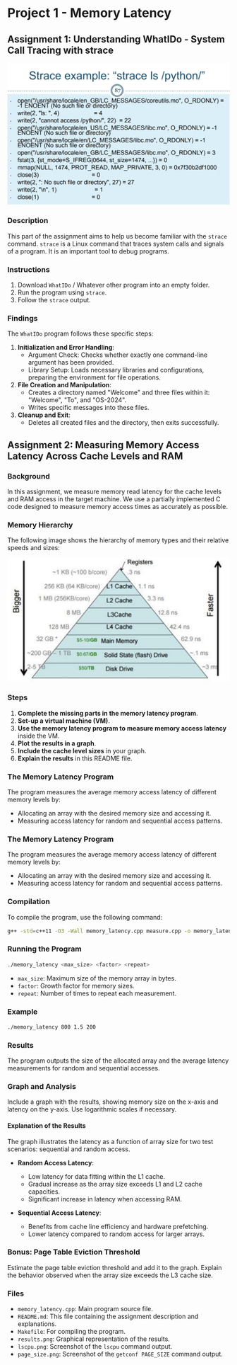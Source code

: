 # Project 1 - Memory Latency

## Assignment 1: Understanding WhatIDo - System Call Tracing with strace

<img src="images/strace.jpeg" alt="Strace Command" width="550">

### Description
This part of the assignment aims to help us become familiar with the `strace` command. `strace` is a Linux command that traces system calls and signals of a program. It is an important tool to debug programs.

### Instructions
1. Download `WhatIDo` / Whatever other program into an empty folder.
2. Run the program using `strace`.
3. Follow the `strace` output.

### Findings
The `WhatIDo` program follows these specific steps:
1. **Initialization and Error Handling**:
   - Argument Check: Checks whether exactly one command-line argument has been provided.
   - Library Setup: Loads necessary libraries and configurations, preparing the environment for file operations.
2. **File Creation and Manipulation**:
   - Creates a directory named "Welcome" and three files within it: "Welcome", "To", and "OS-2024".
   - Writes specific messages into these files.
3. **Cleanup and Exit**:
   - Deletes all created files and the directory, then exits successfully.

## Assignment 2: Measuring Memory Access Latency Across Cache Levels and RAM

### Background
In this assignment, we measure memory read latency for the cache levels and RAM access in the target machine. We use a partially implemented C code designed to measure memory access times as accurately as possible.

### Memory Hierarchy
The following image shows the hierarchy of memory types and their relative speeds and sizes:

<img src="images/memory.jpeg" alt="Memory Hierarchy" width="600">

### Steps
1. **Complete the missing parts in the memory latency program**.
2. **Set-up a virtual machine (VM)**.
3. **Use the memory latency program to measure memory access latency** inside the VM.
4. **Plot the results in a graph**.
5. **Include the cache level sizes** in your graph.
6. **Explain the results** in this README file.

### The Memory Latency Program
The program measures the average memory access latency of different memory levels by:
- Allocating an array with the desired memory size and accessing it.
- Measuring access latency for random and sequential access patterns.

### The Memory Latency Program
The program measures the average memory access latency of different memory levels by:
- Allocating an array with the desired memory size and accessing it.
- Measuring access latency for random and sequential access patterns.

### Compilation
To compile the program, use the following command:
```sh
g++ -std=c++11 -O3 -Wall memory_latency.cpp measure.cpp -o memory_latency
```

### Running the Program
```sh
./memory_latency <max_size> <factor> <repeat>
```
- `max_size`: Maximum size of the memory array in bytes.
- `factor`: Growth factor for memory sizes.
- `repeat`: Number of times to repeat each measurement.

### Example
```sh
./memory_latency 800 1.5 200
```

### Results
The program outputs the size of the allocated array and the average latency measurements for random and sequential accesses.

### Graph and Analysis
Include a graph with the results, showing memory size on the x-axis and latency on the y-axis. Use logarithmic scales if necessary.

#### Explanation of the Results
The graph illustrates the latency as a function of array size for two test scenarios: sequential and random access.

- **Random Access Latency**:
  - Low latency for data fitting within the L1 cache.
  - Gradual increase as the array size exceeds L1 and L2 cache capacities.
  - Significant increase in latency when accessing RAM.

- **Sequential Access Latency**:
  - Benefits from cache line efficiency and hardware prefetching.
  - Lower latency compared to random access for larger arrays.

### Bonus: Page Table Eviction Threshold
Estimate the page table eviction threshold and add it to the graph. Explain the behavior observed when the array size exceeds the L3 cache size.

### Files
- `memory_latency.cpp`: Main program source file.
- `README.md`: This file containing the assignment description and explanations.
- `Makefile`: For compiling the program.
- `results.png`: Graphical representation of the results.
- `lscpu.png`: Screenshot of the `lscpu` command output.
- `page_size.png`: Screenshot of the `getconf PAGE_SIZE` command output.
